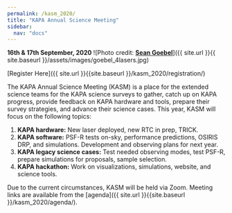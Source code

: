 ```yaml
---
permalink: /kasm_2020/
title: "KAPA Annual Science Meeting"
sidebar:
  nav: "docs"
---
```

**16th & 17th September, 2020**
![Photo credit: [**Sean Goebel**](https://www.sgphotos.com)]({{ site.url }}{{ site.baseurl }}/assets/images/goebel_4lasers.jpg) 

[Register Here]({{ site.url }}{{site.baseurl }}/kasm_2020/registration/)

The KAPA Annual Science Meeting (KASM) is a place for the extended science teams for the KAPA science surveys to gather, catch up on KAPA progress, provide feedback on KAPA hardware and tools, prepare their survey strategies, and advance their science cases. This year, KASM will focus on the following topics:

1. **KAPA hardware:** New laser deployed, new RTC in prep, TRICK.
2. **KAPA software:** PSF-R tests on-sky, performance predictions, OSIRIS DRP, and simulations. Development and observing plans for next year.
3. **KAPA legacy science cases:** Test needed observing modes, test PSF-R, prepare simulations for proposals, sample selection.
4. **KAPA hackathon:** Work on visualizations, simulations, website, and science tools.

Due to the current circumstances, KASM will be held via Zoom. Meeting links are available from the [agenda]({{ site.url }}{{site.baseurl }}/kasm_2020/agenda/).


<!-- <div class="image">

      <img src="{{ site.url }}{{ site.baseurl }}/assets/images/goebel_4lasers.jpg" alt="" />
      
      <h2>KASM<br />16th & 17th September, 2020</h2>

</div> -->
